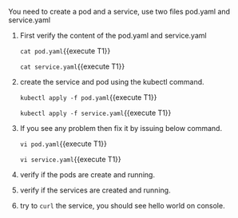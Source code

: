 You need to create a pod and a service, use two files pod.yaml and service.yaml

1. First verify the content of the pod.yaml and service.yaml

    `cat pod.yaml`{{execute T1}}

    `cat service.yaml`{{execute T1}}

2. create the service and pod using the kubectl command.

    ``kubectl apply -f pod.yaml``{{execute T1}}

    ``kubectl apply -f service.yaml``{{execute T1}}
3. If you see any problem then fix it by issuing below command.

    ``vi pod.yaml``{{execute T1}}

    ``vi service.yaml``{{execute T1}}
4. verify if the pods are create and running.
5. verify if the services are created and running.
6. try to `curl` the service, you should see hello world on console.